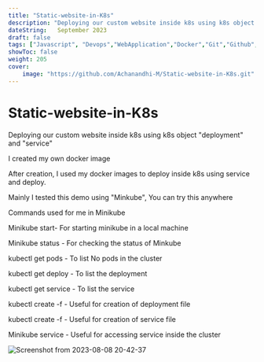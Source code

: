 ```yaml
---
title: "Static-website-in-K8s"
description: "Deploying our custom website inside k8s using k8s object deployment and service"
dateString:   September 2023
draft: false
tags: ["Javascript", "Devops","WebApplication","Docker","Git","Github","Minikube"]
showToc: false
weight: 205
cover:
    image: "https://github.com/Achanandhi-M/Static-website-in-K8s.git"
---
```



# Static-website-in-K8s
Deploying our custom website inside k8s using k8s object "deployment" and "service" 

I created my own docker image

After  creation, I used my docker images to deploy inside k8s using service and deploy.

Mainly I tested this demo using "Minkube", You can try this anywhere

Commands used for me in Minikube

Minikube start- For starting minikube in a local machine

Minikube status - For checking the status of Minkube

kubectl get pods - To list No pods in the cluster   


kubectl get deploy - To list the deployment

kubectl get service - To list the service

kubectl create -f <deployment-file-name> - Useful for creation of deployment file

kubectl create -f <service-file-name> - Useful for creation of service file

Minikube service <service-name> - Useful for accessing service inside the cluster 

  ![Screenshot from 2023-08-08 20-42-37](https://github.com/Achanandhi-M/Static-website-in-K8s/assets/110651321/a28ed373-e740-4f8f-ac90-1478de03731b)
